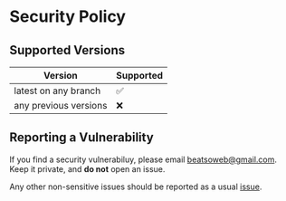 # Security Policy

## Supported Versions

| Version               | Supported          |
| --------------------- | ------------------ |
| latest on any branch  | :white_check_mark: |
| any previous versions | :x:                |

## Reporting a Vulnerability

If you find a security vulnerabiluy, please email [beatsoweb@gmail.com](mailto:beatsoweb@gmail.com). Keep it private, and **do not** open an issue.

Any other non-sensitive issues should be reported as a usual [issue](https://github.com/Beatso/Picasso/issues/new).
